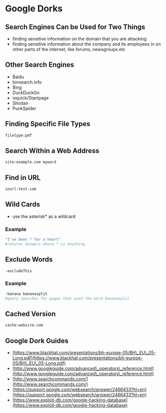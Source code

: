 # Google Dorks

## Search Engines Can be Used for Two Things

* finding sensitive information on the domain that you are attacking
* finding sensitive information about the company and its employees in on other parts of the internet, like forums, newsgroups etc

## Other Search Engines

* Baidu
* binsearch.info
* Bing
* DuckDuckGo
* ixquick/Startpage
* Shodan
* PunkSpider

## Finding Specific File Types

```bash
filetype:pdf
```

## Search Within a Web Address

```bash
site:example.com myword
```

## Find in URL

```bash
inurl:test.com
```

## Wild Cards

* use the asterisk\* as a wildcard

### Example

```bash
"I've been * for a heart"
#returns answers where * is anything
```

## Exclude Words

```bash
-excludeThis
```

### Example

```bash
-banana bananasplit
#query searches for pages that used the word bananasplit
```

## Cached Version

```bash
cache:website.com
```

## Google Dork Guides

* [https://www.blackhat.com/presentations/bh-europe-05/BH\_EU\_05-Long.pdf](https://www.blackhat.com/presentations/bh-europe-05/BH\_EU\_05-Long.pdf)
* [http://www.googleguide.com/advanced\_operators\_reference.html](http://www.googleguide.com/advanced\_operators\_reference.html)
* [http://www.searchcommands.com/](http://www.searchcommands.com/)
* [https://support.google.com/websearch/answer/2466433?hl=en](https://support.google.com/websearch/answer/2466433?hl=en)
* [https://www.exploit-db.com/google-hacking-database](https://www.exploit-db.com/google-hacking-database)
